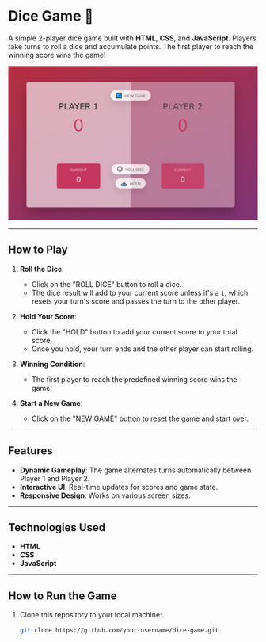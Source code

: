 # Dice Game 🎲

A simple 2-player dice game built with **HTML**, **CSS**, and **JavaScript**. Players take turns to roll a dice and accumulate points. The first player to reach the winning score wins the game!

![Screenshot of the Game](ScreenShot.PNG)

---

## How to Play
1. **Roll the Dice**:
   - Click on the "ROLL DICE" button to roll a dice.
   - The dice result will add to your current score unless it's a `1`, which resets your turn's score and passes the turn to the other player.

2. **Hold Your Score**:
   - Click the "HOLD" button to add your current score to your total score.
   - Once you hold, your turn ends and the other player can start rolling.

3. **Winning Condition**:
   - The first player to reach the predefined winning score wins the game!

4. **Start a New Game**:
   - Click on the "NEW GAME" button to reset the game and start over.

---

## Features
- **Dynamic Gameplay**: The game alternates turns automatically between Player 1 and Player 2.
- **Interactive UI**: Real-time updates for scores and game state.
- **Responsive Design**: Works on various screen sizes.

---

## Technologies Used
- **HTML**
- **CSS**
- **JavaScript**

---

## How to Run the Game
1. Clone this repository to your local machine:
   ```bash
   git clone https://github.com/your-username/dice-game.git

